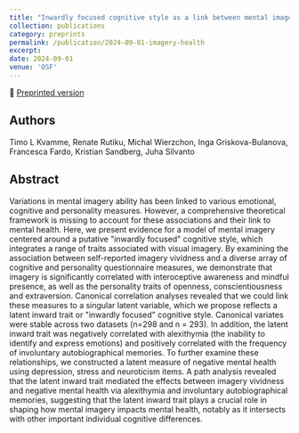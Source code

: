 ```yaml
---
title: "Inwardly focused cognitive style as a link between mental imagery and mental health"
collection: publications
category: preprints
permalink: /publication/2024-09-01-imagery-health
excerpt:
date: 2024-09-01
venue: 'OSF'
---
```


<!--more-->

📄 [Preprinted version](https://www.researchgate.net/profile/Juha-Silvanto/publication/383933113_Inwardly_focused_cognitive_style_as_a_link_between_Mental_imagery_and_Mental_Health/links/676484c500aa3770e0ac0b5d/Inwardly-focused-cognitive-style-as-a-link-between-Mental-imagery-and-Mental-Health.pdf) <br>

## Authors
Timo L Kvamme, Renate Rutiku, Michal Wierzchon, Inga Griskova-Bulanova, Francesca Fardo, Kristian Sandberg, Juha Silvanto

## Abstract
Variations in mental imagery ability has been linked to various emotional, cognitive and personality measures.
However, a comprehensive theoretical framework is missing to account for these associations and their link to
mental health. Here, we present evidence for a model of mental imagery centered around a putative "inwardly
focused" cognitive style, which integrates a range of traits associated with visual imagery. By examining the
association between self-reported imagery vividness and a diverse array of cognitive and personality questionnaire
measures, we demonstrate that imagery is significantly correlated with interoceptive awareness and mindful
presence, as well as the personality traits of openness, conscientiousness and extraversion. Canonical correlation
analyses revealed that we could link these measures to a singular latent variable, which we propose reflects a
latent inward trait or "inwardly focused" cognitive style. Canonical variates were stable across two datasets (n=298
and n = 293). In addition, the latent inward trait was negatively correlated with alexithymia (the inability to
identify and express emotions) and positively correlated with the frequency of involuntary autobiographical
memories. To further examine these relationships, we constructed a latent measure of negative mental health using
depression, stress and neuroticism items. A path analysis revealed that the latent inward trait mediated the effects
between imagery vividness and negative mental health via alexithymia and involuntary autobiographical
memories, suggesting that the latent inward trait plays a crucial role in shaping how mental imagery impacts
mental health, notably as it intersects with other important individual cognitive differences.
